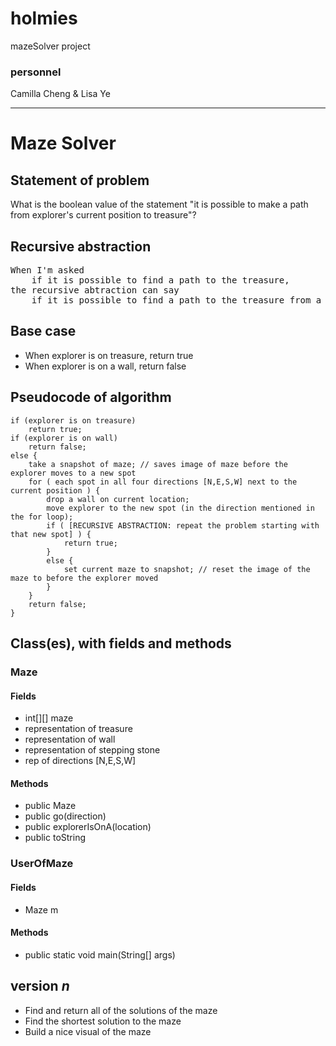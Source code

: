 # holmies
mazeSolver project

### personnel
Camilla Cheng & Lisa Ye

---
# Maze Solver
## Statement of problem
What is the boolean value of the statement
  "it is possible to make a path from explorer's current position to treasure"?

## Recursive abstraction
<pre>
When I'm asked
    if it is possible to find a path to the treasure,
the recursive abtraction can say
    if it is possible to find a path to the treasure from a point next to the the explorer's current location
</pre>

## Base case
- When explorer is on treasure, return true
- When explorer is on a wall, return false

## Pseudocode of algorithm
    if (explorer is on treasure)
        return true;
    if (explorer is on wall)
        return false;
    else {
        take a snapshot of maze; // saves image of maze before the explorer moves to a new spot
        for ( each spot in all four directions [N,E,S,W] next to the current position ) {
            drop a wall on current location;
            move explorer to the new spot (in the direction mentioned in the for loop);
            if ( [RECURSIVE ABSTRACTION: repeat the problem starting with that new spot] ) {
                return true;
            }
            else {
                set current maze to snapshot; // reset the image of the maze to before the explorer moved
            }
        }
        return false;
    }


## Class(es), with fields and methods
### Maze
#### Fields
- int[][] maze
- representation of treasure
- representation of wall
- representation of stepping stone
- rep of directions [N,E,S,W]

#### Methods
- public Maze
- public go(direction)
- public explorerIsOnA(location)
- public toString


### UserOfMaze
#### Fields
- Maze m

#### Methods
- public static void main(String[] args)


## version *n*
- Find and return all of the solutions of the maze
- Find the shortest solution to the maze
- Build a nice visual of the maze
